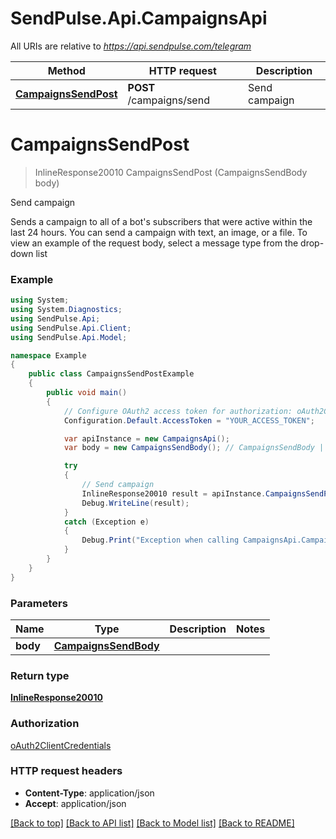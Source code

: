 # SendPulse.Api.CampaignsApi

All URIs are relative to *https://api.sendpulse.com/telegram*

Method | HTTP request | Description
------------- | ------------- | -------------
[**CampaignsSendPost**](CampaignsApi.md#campaignssendpost) | **POST** /campaigns/send | Send campaign

<a name="campaignssendpost"></a>
# **CampaignsSendPost**
> InlineResponse20010 CampaignsSendPost (CampaignsSendBody body)

Send campaign

Sends a campaign to all of a bot's subscribers that were active within the last 24 hours. You can send a campaign with text, an image, or a file. To view an example of the request body, select a message type from the drop-down list

### Example
```csharp
using System;
using System.Diagnostics;
using SendPulse.Api;
using SendPulse.Api.Client;
using SendPulse.Api.Model;

namespace Example
{
    public class CampaignsSendPostExample
    {
        public void main()
        {
            // Configure OAuth2 access token for authorization: oAuth2ClientCredentials
            Configuration.Default.AccessToken = "YOUR_ACCESS_TOKEN";

            var apiInstance = new CampaignsApi();
            var body = new CampaignsSendBody(); // CampaignsSendBody | 

            try
            {
                // Send campaign
                InlineResponse20010 result = apiInstance.CampaignsSendPost(body);
                Debug.WriteLine(result);
            }
            catch (Exception e)
            {
                Debug.Print("Exception when calling CampaignsApi.CampaignsSendPost: " + e.Message );
            }
        }
    }
}
```

### Parameters

Name | Type | Description  | Notes
------------- | ------------- | ------------- | -------------
 **body** | [**CampaignsSendBody**](CampaignsSendBody.md)|  | 

### Return type

[**InlineResponse20010**](InlineResponse20010.md)

### Authorization

[oAuth2ClientCredentials](../README.md#oAuth2ClientCredentials)

### HTTP request headers

 - **Content-Type**: application/json
 - **Accept**: application/json

[[Back to top]](#) [[Back to API list]](../README.md#documentation-for-api-endpoints) [[Back to Model list]](../README.md#documentation-for-models) [[Back to README]](../README.md)
